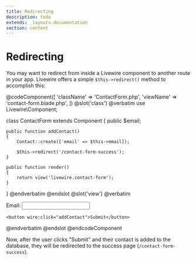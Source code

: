 ```yaml
---
title: Redirecting
description: todo
extends: _layouts.documentation
section: content
---
```


# Redirecting

You may want to redirect from inside a Livewire component to another route in your app. Livewire offers a simple `$this->redirect()` method to accomplish this:

@codeComponent([
    'className' => 'ContactForm.php',
    'viewName' => 'contact-form.blade.php',
])
@slot('class')
@verbatim
use Livewire\Component;

class ContactForm extends Component
{
    public $email;

    public function addContact()
    {
        Contact::create(['email' => $this->email]);

        $this->redirect('/contact-form-success');
    }

    public function render()
    {
        return view('livewire.contact-form');
    }
}
@endverbatim
@endslot
@slot('view')
@verbatim
<div>
    Email: <input wire:model="email">

    <button wire:click="addContact">Submit</button>
</div>
@endverbatim
@endslot
@endcodeComponent

Now, after the user clicks "Submit" and their contact is added to the database, they will be redirected to the success page (`/contact-form-success`).
